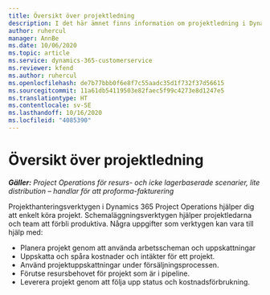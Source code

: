 ```yaml
---
title: Översikt över projektledning
description: I det här ämnet finns information om projektledning i Dynamics 365 Project Operations.
author: ruhercul
manager: AnnBe
ms.date: 10/06/2020
ms.topic: article
ms.service: dynamics-365-customerservice
ms.reviewer: kfend
ms.author: ruhercul
ms.openlocfilehash: de7b77bbb0f6e8f7c55aadc35d1f732f37d56615
ms.sourcegitcommit: 11a61db54119503e82faec5f99c4273e8d1247e5
ms.translationtype: HT
ms.contentlocale: sv-SE
ms.lasthandoff: 10/16/2020
ms.locfileid: "4085390"
---
```

# <a name="project-management-overview"></a>Översikt över projektledning

_**Gäller:** Project Operations för resurs- och icke lagerbaserade scenarier, lite distribution – handlar för att proforma-fakturering_

Projekthanteringsverktygen i Dynamics 365 Project Operations hjälper dig att enkelt köra projekt. Schemaläggningsverktygen hjälper projektledarna och team att förbli produktiva. Några uppgifter som verktygen kan vara till hjälp med:

- Planera projekt genom att använda arbetsscheman och uppskattningar
- Uppskatta och spåra kostnader och intäkter för ett projekt.
- Använd projektuppskattningar under försäljningsprocessen.
- Förutse resursbehovet för projekt som är i pipeline.
- Leverera projekt genom att följa upp status och kostnadsförbrukning.
